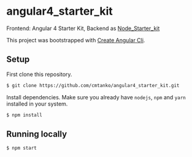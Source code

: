 # angular4_starter_kit

Frontend: Angular 4 Starter Kit, Backend as [Node_Starter_kit](https://github.com/cmtanko/node_starter_kit)

This project was bootstrapped with [Create Angular Cli](https://github.com/angular/angular-cli).

## Setup
First clone this repository.

```bash
$ git clone https://github.com/cmtanko/angular4_starter_kit.git
```

Install dependencies. Make sure you already have `nodejs`, `npm` and `yarn` installed in your system.

```bash
$ npm install
```

## Running locally
```bash
$ npm start
```